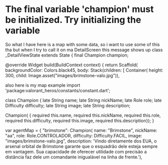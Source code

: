 
# The final variable 'champion' must be initialized. Try initializing the variable

So what I have here is a map with some data, so i want to use some of this tha but when I try to call it on ma DetailScreen this message shows up
class _DetailViewState extends State<DetailView> {
  final Champion champion;

  @override
  Widget build(BuildContext context) {
    return Scaffold(
        backgroundColor: Colors.black45,
        body: Stack(children: [
          Container(
              height: 300, child: Image.asset("images/brimstone-valo.jpg")),

also here is my map example
import 'package:valorant_heros/constants/constant.dart';

class Champion {
  late String name;
  late String nickName;
  late Role role;
  late Difficulty difficulty;
  late String image;
  late String description;

  Champion(
      { required this.name,
       required this.nickName,
       required this.role,
       required this.difficulty,
       required this.image,
       required this.description});
}

var agentMap = {
  "brimstone": Champion(
      name: "Brimstone",
      nickName: "aa",
      role: Role.CONTROLADOR,
      difficulty: Difficulty.FACIL,
      image: "images/brimstone-valo.jpg",
      description:
          'Vindo diretamente dos EUA, o arsenal orbital de Brimstone garante que o esquadrão dele esteja sempre em vantagem. Sua capacidade de oferecer utilidade com precisão a distância faz dele um comandante inigualável na linha de frente.'),
 


        
